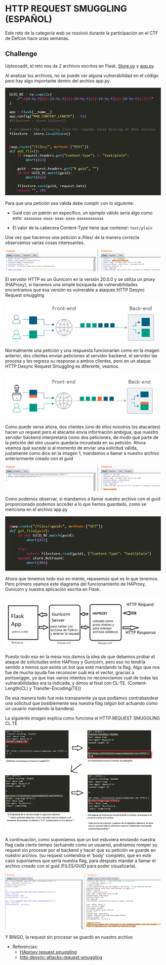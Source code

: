 
# HTTP REQUEST SMUGGLING (ESPAÑOL)


Este reto de la categoría web se resolvió durante la participación en el CTF de Defcon hace unas semanas.


## Challenge


Uploooadit, el reto nos da 2 archivos escritos en Flask. [Store.py](https://drive.google.com/file/d/1Z_vWaLantTPysMckqwYrHkg1X6TzK8tb/view?usp=sharing) y [app.py](https://drive.google.com/file/d/1yMgQwd9WVGNqVnu9_UkV-0C2c5T4kXjh/view?usp=sharing)


Al analizar los archivos, no se puede ver alguna vulnerabilidad en el código pero hay algo importante dentro del archivo app.py.


![request smuggling](img/1.PNG)


Para que una petición sea válida debe cumplir con lo siguiente:

* Guid con un patrón en específico, un ejemplo válido sería algo como esto:
`aaaaaaaa-aaaa-aaaa-aaaa-aaaaaaaaaaaa`

* El valor de la cabecera Content-Type tiene que contener:
`text/plain`


Una vez que hacemos una petición a /files/  de la manera correcta observamos varias cosas interesantes.


![request smuggling 2](img/2.png)


El servidor HTTP es un Gunicorn en la versión 20.0.0 y se utiliza un proxy (HAProxy), si hacemos una simple búsqueda de vulnerabilidades encontramos que esa versión es vulnerable a ataques HTTP Desync Request smuggling


![request smuggling 3](img/3.PNG)


Normalmente una petición y una respuesta funcionarían como en la imagen anterior, dos clientes envían peticiones al servidor backend, el servidor las procesa y les regresa su response a ambos clientes, pero en un ataque HTTP Desync Request Smuggling es diferente, veamos.


![request smuggling 4](img/4.PNG)


Como puede verse ahora, dos clientes (uno de ellos nosotros los atacantes) hacen un request pero el atacante envía información ambigua, que nuestro servidor backend interpretaría como dos peticiones, de modo que parte de la petición del otro usuario quedaría incrustada en su petición.
Ahora veamos qué sucede si al momento de enviar una solicitud válida, justamente como dice en la imagen 1,  mandamos a llamar a nuestro archivo anteriormente creado con el guid 


![request smuggling 5](img/5.png)


Como podemos observar, si mandamos a llamar nuestro archivo con el guid proporcionado podemos acceder a lo que hemos guardado, como se menciona en el archivo app.py


![request smuggling 6](img/6.PNG)


Ahora que tenemos todo eso en mente, repasemos qué es lo que tenemos. Pero primero veamos este diagrama del funcionamiento de HAProxy, Gunicorn y nuestra aplicación escrita en Flask.


![request smuggling 7](img/7.jpeg)


Puesto todo eso en la mesa nos damos la idea de que debemos probar el ataque de solicitudes entre HAProxy y Gunicorn, pero eso no tendría sentido a menos que  exista un bot que esté mandando la flag. Algo que nos fue de mucha ayuda fue reconocer cuál era el vector, gracias a portswigger, ya que tras varios intentos no reconocíamos cuál de todas las vulnerabilidades era la indicada, y dimos al final con CL-TE. (Content-Length(CL) y Transfer-Encoding(TE))

De esa manera todo fue más transparente ya que podíamos contrabandear una solicitud que posiblemente sea nuestra flag (algún bot actuando como un usuario mandando la bandera).

La siguiente imagen explica como funciona el HTTP REQUEST SMUGGLING CL.TE


![request smuggling 9](img/9.png)


A continuación, como suponíamos que un bot estuviera enviando nuestra flag cada cierto tiempo (actuando como un usuario), podríamos romper su request sin procesar por el backend y hacer que su petición se guarde en nuestro archivo.
(su request contendría el 'body' completo, que en este caso suponíamos que sería nuestra flag, para después mandar a llamar el archivo creado con el guid /FILES/GUID para poder visualizarla).


![request smuggling 12](img/12.png)

  Y BINGO, la request sin procesar se guardó en nuestro archivo
  
  * Referencias: 
    * [HAproxy request smuggling](https://nathandavison.com/blog/haproxy-http-request-smuggling)
    * [http-desync-attacks-request-smuggling](https://portswigger.net/research/http-desync-attacks-request-smuggling-reborn)


